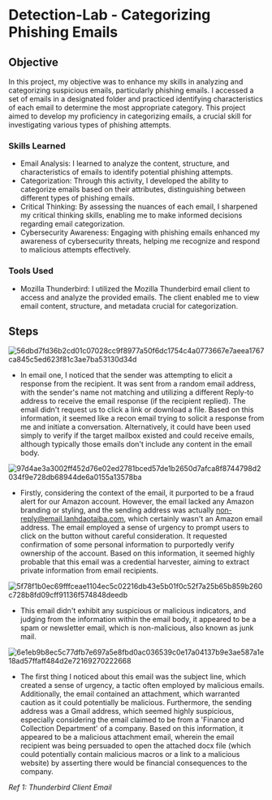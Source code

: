 # Detection-Lab - Categorizing Phishing Emails

## Objective

In this project, my objective was to enhance my skills in analyzing and categorizing suspicious emails, particularly phishing emails. I accessed a set of emails in a designated folder and practiced identifying characteristics of each email to determine the most appropriate category. This project aimed to develop my proficiency in categorizing emails, a crucial skill for investigating various types of phishing attempts.

### Skills Learned

- Email Analysis: I learned to analyze the content, structure, and characteristics of emails to identify potential phishing attempts.
- Categorization: Through this activity, I developed the ability to categorize emails based on their attributes, distinguishing between different types of phishing emails.
- Critical Thinking: By assessing the nuances of each email, I sharpened my critical thinking skills, enabling me to make informed decisions regarding email categorization.
- Cybersecurity Awareness: Engaging with phishing emails enhanced my awareness of cybersecurity threats, helping me recognize and respond to malicious attempts effectively.

### Tools Used

- Mozilla Thunderbird: I utilized the Mozilla Thunderbird email client to access and analyze the provided emails. The client enabled me to view email content, structure, and metadata crucial for categorization.

## Steps
![56dbd7fd36b2cd01c07028cc9f8977a50f6dc1754c4a0773667e7aeea1767ca845c5ed623f81c3ae7ba53130d34d](https://github.com/ayalasecurity/Detection-Lab/assets/157613993/cefe0bbf-baf6-42fb-96f0-c04dd282a331)
- In email one, I noticed that the sender was attempting to elicit a response from the recipient. It was sent from a random email address, with the sender's name not matching and utilizing a different Reply-to address to receive the email response (if the recipient replied). The email didn't request us to click a link or download a file. Based on this information, it seemed like a recon email trying to solicit a response from me and initiate a conversation. Alternatively, it could have been used simply to verify if the target mailbox existed and could receive emails, although typically those emails don't include any content in the email body.

![97d4ae3a3002ff452d76e02ed2781bced57de1b2650d7afca8f8744798d2034f9e728db68944de6a0155a13578ba](https://github.com/ayalasecurity/Detection-Lab/assets/157613993/a1d83eba-dc39-4b52-9153-d5266401427c)
- Firstly, considering the context of the email, it purported to be a fraud alert for our Amazon account. However, the email lacked any Amazon branding or styling, and the sending address was actually non-reply@email.lanhdaotaiba.com, which certainly wasn't an Amazon email address. The email employed a sense of urgency to prompt users to click on the button without careful consideration. It requested confirmation of some personal information to purportedly verify ownership of the account. Based on this information, it seemed highly probable that this email was a credential harvester, aiming to extract private information from email recipients.

![5f78f1b0ec69fffceae1104ec5c02216db43e5b01f0c52f7a25b65b859b260c728b8fd09cff91136f574848deedb](https://github.com/ayalasecurity/Detection-Lab/assets/157613993/e6da1135-6b35-4a46-955a-bb57269bc62d)
- This email didn't exhibit any suspicious or malicious indicators, and judging from the information within the email body, it appeared to be a spam or newsletter email, which is non-malicious, also known as junk mail.

![6e1eb9b8ec5c77dfb7e697a5e8fbd0ac036539c0e17a04137b9e3ae587a1e18ad57ffaff484d2e72169270222668](https://github.com/ayalasecurity/Detection-Lab/assets/157613993/ca82722f-28f9-47b3-97bf-b36f7b264378)
- The first thing I noticed about this email was the subject line, which created a sense of urgency, a tactic often employed by malicious emails. Additionally, the email contained an attachment, which warranted caution as it could potentially be malicious. Furthermore, the sending address was a Gmail address, which seemed highly suspicious, especially considering the email claimed to be from a 'Finance and Collection Department' of a company. Based on this information, it appeared to be a malicious attachment email, wherein the email recipient was being persuaded to open the attached docx file (which could potentially contain malicious macros or a link to a malicious website) by asserting there would be financial consequences to the company.


*Ref 1: Thunderbird Client Email*
